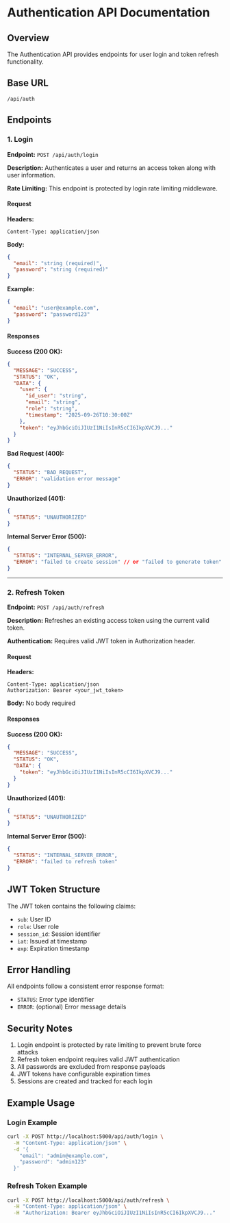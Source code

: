 # Authentication API Documentation

## Overview
The Authentication API provides endpoints for user login and token refresh functionality.

## Base URL
```
/api/auth
```

## Endpoints

### 1. Login

**Endpoint:** `POST /api/auth/login`

**Description:** Authenticates a user and returns an access token along with user information.

**Rate Limiting:** This endpoint is protected by login rate limiting middleware.

#### Request

**Headers:**
```
Content-Type: application/json
```

**Body:**
```json
{
  "email": "string (required)",
  "password": "string (required)"
}
```

**Example:**
```json
{
  "email": "user@example.com",
  "password": "password123"
}
```

#### Responses

**Success (200 OK):**
```json
{
  "MESSAGE": "SUCCESS",
  "STATUS": "OK",
  "DATA": {
    "user": {
      "id_user": "string",
      "email": "string",
      "role": "string",
      "timestamp": "2025-09-26T10:30:00Z"
    },
    "token": "eyJhbGciOiJIUzI1NiIsInR5cCI6IkpXVCJ9..."
  }
}
```

**Bad Request (400):**
```json
{
  "STATUS": "BAD_REQUEST",
  "ERROR": "validation error message"
}
```

**Unauthorized (401):**
```json
{
  "STATUS": "UNAUTHORIZED"
}
```

**Internal Server Error (500):**
```json
{
  "STATUS": "INTERNAL_SERVER_ERROR",
  "ERROR": "failed to create session" // or "failed to generate token"
}
```

---

### 2. Refresh Token

**Endpoint:** `POST /api/auth/refresh`

**Description:** Refreshes an existing access token using the current valid token.

**Authentication:** Requires valid JWT token in Authorization header.

#### Request

**Headers:**
```
Content-Type: application/json
Authorization: Bearer <your_jwt_token>
```

**Body:** No body required

#### Responses

**Success (200 OK):**
```json
{
  "MESSAGE": "SUCCESS",
  "STATUS": "OK",
  "DATA": {
    "token": "eyJhbGciOiJIUzI1NiIsInR5cCI6IkpXVCJ9..."
  }
}
```

**Unauthorized (401):**
```json
{
  "STATUS": "UNAUTHORIZED"
}
```

**Internal Server Error (500):**
```json
{
  "STATUS": "INTERNAL_SERVER_ERROR",
  "ERROR": "failed to refresh token"
}
```

## JWT Token Structure

The JWT token contains the following claims:
- `sub`: User ID
- `role`: User role
- `session_id`: Session identifier
- `iat`: Issued at timestamp
- `exp`: Expiration timestamp

## Error Handling

All endpoints follow a consistent error response format:
- `STATUS`: Error type identifier
- `ERROR`: (optional) Error message details

## Security Notes

1. Login endpoint is protected by rate limiting to prevent brute force attacks
2. Refresh token endpoint requires valid JWT authentication
3. All passwords are excluded from response payloads
4. JWT tokens have configurable expiration times
5. Sessions are created and tracked for each login

## Example Usage

### Login Example
```bash
curl -X POST http://localhost:5000/api/auth/login \
  -H "Content-Type: application/json" \
  -d '{
    "email": "admin@example.com",
    "password": "admin123"
  }'
```

### Refresh Token Example
```bash
curl -X POST http://localhost:5000/api/auth/refresh \
  -H "Content-Type: application/json" \
  -H "Authorization: Bearer eyJhbGciOiJIUzI1NiIsInR5cCI6IkpXVCJ9..."
```
